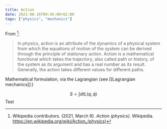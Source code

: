 ```yaml
---
title: Action
date: 2021-08-16T09:45:00+02:00
tags: ["physics", "mechanics"]
---
```


From [^wiki]:

> In physics, action is an attribute of the dynamics of a physical system from which the equations of motion of the system can be derived through the principle of stationary action. Action is a mathematical functional which takes the trajectory, also called path or history, of the system as its argument and has a real number as its result. Generally, the action takes different values for different paths.

Mathematical formulation, via the Lagrangian (see [[Lagrangian mechanics]]:)

$$S=\int dt L(q,\dot q)$$
Test

[^wiki]: Wikipedia contributors. (2021, March 9). _Action (physics)_. Wikipedia. <https://en.wikipedia.org/wiki/Action_(physics)>
